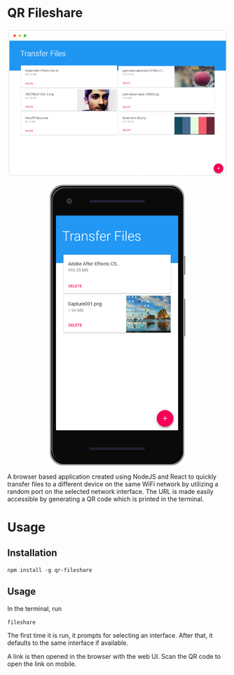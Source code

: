# QR Fileshare

<p align="center">
  <img src="/assets/web-desktop-screenshot.png?raw=true">
</p>
<p align="center">
  <img height="640" src="/assets/web-mobile-screenshot.png?raw=true">
</p>

A browser based application created using NodeJS and React to quickly transfer files to a different device on the same WiFi network by utilizing a random port on the selected network interface. The URL is made easily accessible by generating a QR code which is printed in the terminal.

# Usage

## Installation
```shell
npm install -g qr-fileshare
```
## Usage
In the terminal, run
```shell
fileshare
```
The first time it is run, it prompts for selecting an interface. After that, it defaults to the same interface if available.

A link is then opened in the browser with the web UI. Scan the QR code to open the link on mobile.
